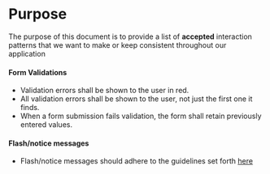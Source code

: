 # Purpose
The purpose of this document is to provide a list of **accepted** interaction patterns that we want to make or keep consistent throughout our application

#### Form Validations

- Validation errors shall be shown to the user in red.
- All validation errors shall be shown to the user, not just the first one it finds.
- When a form submission fails validation, the form shall retain previously entered values.

#### Flash/notice messages

- Flash/notice messages should adhere to the guidelines set forth [here](system-message-style-guide.md#error-message-guidelines)
